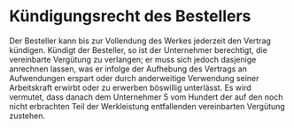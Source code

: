 # Kündigungsrecht des Bestellers

Der Besteller kann bis zur Vollendung des Werkes jederzeit den Vertrag kündigen. Kündigt der Besteller, so ist der Unternehmer berechtigt, die vereinbarte Vergütung zu verlangen; er muss sich jedoch dasjenige anrechnen lassen, was er infolge der Aufhebung des Vertrags an Aufwendungen erspart oder durch anderweitige Verwendung seiner Arbeitskraft erwirbt oder zu erwerben böswillig unterlässt. Es wird vermutet, dass danach dem Unternehmer 5 vom Hundert der auf den noch nicht erbrachten Teil der Werkleistung entfallenden vereinbarten Vergütung zustehen.
